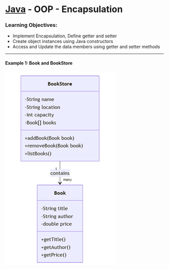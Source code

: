 # [Java](../../) - OOP - Encapsulation

### Learning Objectives:

- Implement Encapsulation, Define getter and setter
- Create object instances using Java constructors
- Access and Update the data members using getter and setter methods

---
#### Example 1: Book and BookStore

![Book and BookStore](./image.png)